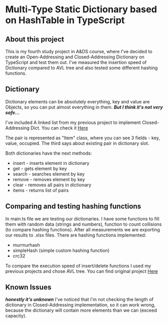 # Multi-Type Static Dictionary based on HashTable in TypeScript #

## About this project ##

This is my fourth study project in A&DS course, where I've decided to create an Open-Addressing and Closed-Addressing Dictionary on TypeScript and test them out.
I've measured the insertion speed of Dictionary compared to AVL tree and also tested some different hashing functions.

## Dictionary ##

Dictionary elements can be absolutely everything, key and value are Objects, so you can put almost everything in them. ***But I think it's not very safe...***

I've included A linked list from my previous project to implement Closed-Addressing Dict. You can check it [Here](https://github.com/kuromii5/Doubly-Linked_List)

The pair is represented as "Item" class, where you can see 3 fields - key, value, occupied. The third says about existing pair in dictionary slot.

Both dictionaries have the next methods:

* insert - inserts element in dictionary
* get - gets element by key
* search - searches element by key
* remove - removes element by key
* clear - removes all pairs in dictionary
* items - returns list of pairs

## Comparing and testing hashing functions ##

In main.ts file we are testing our dictionaries. I have some functions to fill them with random data (strings and numbers), function to count collisions (to compare hashing functions).
After all measurements we are exporting our results to .xlsx files.
There are hashing functions implemented:

* murmurhash
* simpleHash (simple custom hashing function)
* crc32

To compare the execution speed of insert/delete functions I used my previous projects and chose AVL tree. You can find original project [Here](https://github.com/kuromii5/Binary_Trees)

## Known Issues ##
***honestly it's unknown***
I've noticed that I'm not checking the length of dictionary in Closed-Addressing implementation, so it can work wrong, because the dictionary will contain more elements than we can (exceed capacity).
